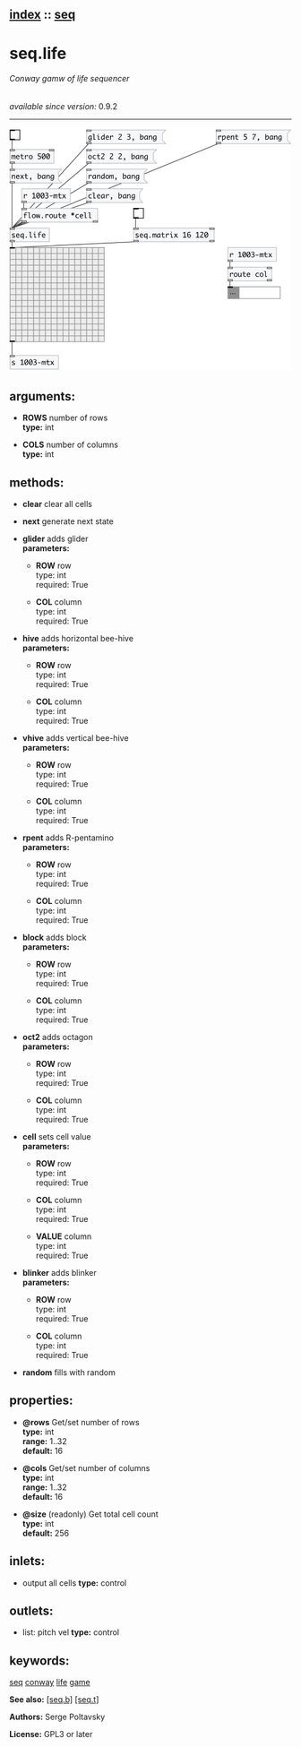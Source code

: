 [index](index.html) :: [seq](category_seq.html)
---

# seq.life

###### Conway gamw of life sequencer

*available since version:* 0.9.2

---




[![example](../examples/img/seq.life.jpg)](../examples/pd/seq.life.pd)



## arguments:

* **ROWS**
number of rows<br>
__type:__ int<br>

* **COLS**
number of columns<br>
__type:__ int<br>



## methods:

* **clear**
clear all cells<br>

* **next**
generate next state<br>

* **glider**
adds glider<br>
  __parameters:__
  - **ROW** row<br>
    type: int <br>
    required: True <br>

  - **COL** column<br>
    type: int <br>
    required: True <br>

* **hive**
adds horizontal bee-hive<br>
  __parameters:__
  - **ROW** row<br>
    type: int <br>
    required: True <br>

  - **COL** column<br>
    type: int <br>
    required: True <br>

* **vhive**
adds vertical bee-hive<br>
  __parameters:__
  - **ROW** row<br>
    type: int <br>
    required: True <br>

  - **COL** column<br>
    type: int <br>
    required: True <br>

* **rpent**
adds R-pentamino<br>
  __parameters:__
  - **ROW** row<br>
    type: int <br>
    required: True <br>

  - **COL** column<br>
    type: int <br>
    required: True <br>

* **block**
adds block<br>
  __parameters:__
  - **ROW** row<br>
    type: int <br>
    required: True <br>

  - **COL** column<br>
    type: int <br>
    required: True <br>

* **oct2**
adds octagon<br>
  __parameters:__
  - **ROW** row<br>
    type: int <br>
    required: True <br>

  - **COL** column<br>
    type: int <br>
    required: True <br>

* **cell**
sets cell value<br>
  __parameters:__
  - **ROW** row<br>
    type: int <br>
    required: True <br>

  - **COL** column<br>
    type: int <br>
    required: True <br>

  - **VALUE** column<br>
    type: int <br>
    required: True <br>

* **blinker**
adds blinker<br>
  __parameters:__
  - **ROW** row<br>
    type: int <br>
    required: True <br>

  - **COL** column<br>
    type: int <br>
    required: True <br>

* **random**
fills with random<br>




## properties:

* **@rows** 
Get/set number of rows<br>
__type:__ int<br>
__range:__ 1..32<br>
__default:__ 16<br>

* **@cols** 
Get/set number of columns<br>
__type:__ int<br>
__range:__ 1..32<br>
__default:__ 16<br>

* **@size** (readonly)
Get total cell count<br>
__type:__ int<br>
__default:__ 256<br>



## inlets:

* output all cells 
__type:__ control<br>



## outlets:

* list: pitch vel
__type:__ control<br>



## keywords:

[seq](keywords/seq.html)
[conway](keywords/conway.html)
[life](keywords/life.html)
[game](keywords/game.html)



**See also:**
[\[seq.b\]](seq.b.html)
[\[seq.t\]](seq.t.html)




**Authors:** Serge Poltavsky




**License:** GPL3 or later






